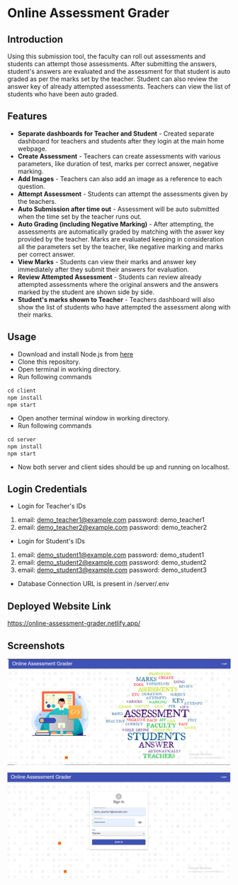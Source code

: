 # Online Assessment Grader

## Introduction

Using this submission tool, the faculty can roll out assessments and students can attempt those assessments. After submitting the answers, student's answers are evaluated and the assessment for that student is auto graded as per the marks set by the teacher.
Student can also review the answer key of already attempted assessments. Teachers can view the list of students who have been auto graded.

## Features

* **Separate dashboards for Teacher and Student** - Created separate dashboard for teachers and students after they login at the main home webpage.
* **Create Assessment** - Teachers can create assessments with various parameters, like duration of test, marks per correct answer, negative marking.
* **Add Images** - Teachers can also add an image as a reference to each question.
* **Attempt Assessment** - Students can attempt the assessments given by the teachers.
* **Auto Submission after time out** - Assessment will be auto submitted when the time set by the teacher runs out.
* **Auto Grading (including Negative Marking)** - After attempting, the assessments are automatically graded by matching with the aswer key provided by the teacher. Marks are evaluated keeping in consideration all the parameters set by the teacher, like negative marking and marks per correct answer.
* **View Marks** - Students can view their marks and answer key immediately after they submit their answers for evaluation.
* **Review Attempted Assessment** - Students can review already attempted assessments where the original answers and the answers marked by the student are shown side by side.
* **Student's marks shown to Teacher** - Teachers dashboard will also show the list of students who have attempted the assessment along with their marks.

## Usage
* Download and install Node.js from [here](https://nodejs.org/en/download/)
* Clone this repository.
* Open terminal in working directory.
* Run following commands
```
cd client
npm install
npm start
```

* Open another terminal window in working directory.
* Run following commands
```
cd server
npm install
npm start
```

* Now both server and client sides should be up and running on localhost.

## Login Credentials

* Login for Teacher's IDs
1. email: demo_teacher1@example.com password: demo_teacher1
2. email: demo_teacher2@example.com password: demo_teacher2
* Login for Student's IDs
1. email: demo_student1@example.com password: demo_student1
2. email: demo_student2@example.com password: demo_student2
3. email: demo_student3@example.com password: demo_student3

* Database Connection URL is present in /server/.env

## Deployed Website Link
   https://online-assessment-grader.netlify.app/

## Screenshots

![Home Page](https://github.com/taniyagupta840/online-assessment-grader/blob/main/screenshots/app1.PNG)


![Login Page](https://github.com/taniyagupta840/online-assessment-grader/blob/main/screenshots/app2.PNG)
